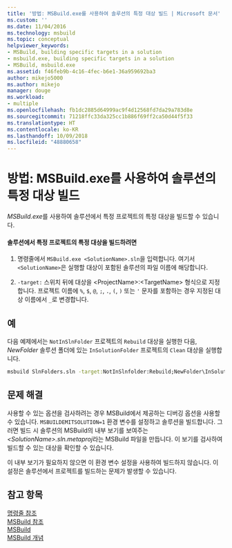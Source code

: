 ```yaml
---
title: '방법: MSBuild.exe를 사용하여 솔루션의 특정 대상 빌드 | Microsoft 문서'
ms.custom: ''
ms.date: 11/04/2016
ms.technology: msbuild
ms.topic: conceptual
helpviewer_keywords:
- MSBuild, building specific targets in a solution
- msbuild.exe, building specific targets in a solution
- MSBuild, msbuild.exe
ms.assetid: f46feb9b-4c16-4fec-b6e1-36a959692ba3
author: mikejo5000
ms.author: mikejo
manager: douge
ms.workload:
- multiple
ms.openlocfilehash: fb1dc2885d64999ac9f4d12568fd7da29a783d8e
ms.sourcegitcommit: 71218ffc33da325cc1b886f69ff2ca50d44f5f33
ms.translationtype: HT
ms.contentlocale: ko-KR
ms.lasthandoff: 10/09/2018
ms.locfileid: "48880658"
---
```

# <a name="how-to-build-specific-targets-in-solutions-by-using-msbuildexe"></a>방법: MSBuild.exe를 사용하여 솔루션의 특정 대상 빌드
*MSBuild.exe*를 사용하여 솔루션에서 특정 프로젝트의 특정 대상을 빌드할 수 있습니다.  
  
#### <a name="to-build-a-specific-target-of-a-specific-project-in-a-solution"></a>솔루션에서 특정 프로젝트의 특정 대상을 빌드하려면  
  
1.  명령줄에서 `MSBuild.exe <SolutionName>.sln`을 입력합니다. 여기서 `<SolutionName>`은 실행할 대상이 포함된 솔루션의 파일 이름에 해당합니다.  
  
2. `-target:` 스위치 뒤에 대상을 \<ProjectName>:\<TargetName> 형식으로 지정합니다. 프로젝트 이름에 `%`, `$`, `@`, `;`, `.`, `(`, `)` 또는 `'` 문자를 포함하는 경우 지정된 대상 이름에서 `_`로 변경합니다.
  
## <a name="example"></a>예  
 다음 예제에서는 `NotInSlnFolder` 프로젝트의 `Rebuild` 대상을 실행한 다음, *NewFolder* 솔루션 폴더에 있는 `InSolutionFolder` 프로젝트의 `Clean` 대상을 실행합니다.  
  
```cmd
msbuild SlnFolders.sln -target:NotInSlnfolder:Rebuild;NewFolder\InSolutionFolder:Clean
```

## <a name="troubleshooting"></a>문제 해결

사용할 수 있는 옵션을 검사하려는 경우 MSBuild에서 제공하는 디버깅 옵션을 사용할 수 있습니다. `MSBUILDEMITSOLUTION=1` 환경 변수를 설정하고 솔루션을 빌드합니다. 그러면 빌드 시 솔루션의 MSBuild의 내부 보기를 보여주는 *\<SolutionName>.sln.metaproj*라는 MSBuild 파일을 만듭니다. 이 보기를 검사하여 빌드할 수 있는 대상을 확인할 수 있습니다.

이 내부 보기가 필요하지 않으면 이 환경 변수 설정을 사용하여 빌드하지 않습니다. 이 설정은 솔루션에서 프로젝트를 빌드하는 문제가 발생할 수 있습니다.

## <a name="see-also"></a>참고 항목  
 [명령줄 참조](../msbuild/msbuild-command-line-reference.md)   
 [MSBuild 참조](../msbuild/msbuild-reference.md)   
 [MSBuild](../msbuild/msbuild.md)  
 [MSBuild 개념](../msbuild/msbuild-concepts.md)
